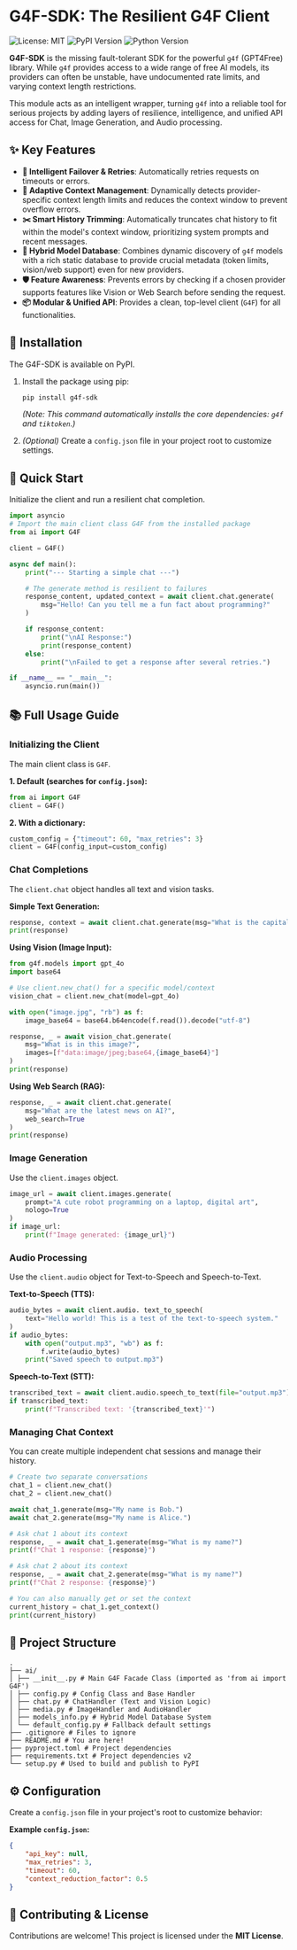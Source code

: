 # G4F-SDK: The Resilient G4F Client

![License: MIT](https://img.shields.io/badge/License-MIT-yellow.svg)
![PyPI Version](https://img.shields.io/pypi/v/g4f-sdk)
![Python Version](https://img.shields.io/badge/python-3.9+-blue.svg)

**G4F-SDK** is the missing fault-tolerant SDK for the powerful `g4f` (GPT4Free) library. While `g4f` provides access to a wide range of free AI models, its providers can often be unstable, have undocumented rate limits, and varying context length restrictions.

This module acts as an intelligent wrapper, turning `g4f` into a reliable tool for serious projects by adding layers of resilience, intelligence, and unified API access for Chat, Image Generation, and Audio processing.

## ✨ Key Features

* **🧠 Intelligent Failover & Retries**: Automatically retries requests on timeouts or errors.
* **📏 Adaptive Context Management**: Dynamically detects provider-specific context length limits and reduces the context window to prevent overflow errors.
* **✂️ Smart History Trimming**: Automatically truncates chat history to fit within the model's context window, prioritizing system prompts and recent messages.
* **🔮 Hybrid Model Database**: Combines dynamic discovery of `g4f` models with a rich static database to provide crucial metadata (token limits, vision/web support) even for new providers.
* **🛡️ Feature Awareness**: Prevents errors by checking if a chosen provider supports features like Vision or Web Search before sending the request.
* **📦 Modular & Unified API**: Provides a clean, top-level client (`G4F`) for all functionalities.

## 🔧 Installation

The G4F-SDK is available on PyPI.

1. Install the package using pip:
    ```bash
    pip install g4f-sdk
    ```
    *(Note: This command automatically installs the core dependencies: `g4f` and `tiktoken`.)*

2. *(Optional)* Create a `config.json` file in your project root to customize settings.

## 🚀 Quick Start

Initialize the client and run a resilient chat completion.

```python
import asyncio
# Import the main client class G4F from the installed package
from ai import G4F

client = G4F()

async def main():
    print("--- Starting a simple chat ---")

    # The generate method is resilient to failures
    response_content, updated_context = await client.chat.generate(
        msg="Hello! Can you tell me a fun fact about programming?"
    )

    if response_content:
        print("\nAI Response:")
        print(response_content)
    else:
        print("\nFailed to get a response after several retries.")

if __name__ == "__main__":
    asyncio.run(main())
```

## 📚 Full Usage Guide

### Initializing the Client

The main client class is `G4F`.

**1. Default (searches for `config.json`):**
```python
from ai import G4F
client = G4F()
```

**2. With a dictionary:**
```python
custom_config = {"timeout": 60, "max_retries": 3}
client = G4F(config_input=custom_config)
```

### Chat Completions

The `client.chat` object handles all text and vision tasks.

**Simple Text Generation:**
```python
response, context = await client.chat.generate(msg="What is the capital of France?")
print(response)
```

**Using Vision (Image Input):**
```python
from g4f.models import gpt_4o
import base64

# Use client.new_chat() for a specific model/context
vision_chat = client.new_chat(model=gpt_4o)

with open("image.jpg", "rb") as f:
    image_base64 = base64.b64encode(f.read()).decode("utf-8")

response, _ = await vision_chat.generate(
    msg="What is in this image?",
    images=[f"data:image/jpeg;base64,{image_base64}"]
)
print(response)
```

**Using Web Search (RAG):**
```python
response, _ = await client.chat.generate(
    msg="What are the latest news on AI?",
    web_search=True
)
print(response)
```

### Image Generation

Use the `client.images` object.

```python
image_url = await client.images.generate(
    prompt="A cute robot programming on a laptop, digital art",
    nologo=True 
)
if image_url:
    print(f"Image generated: {image_url}")
```

### Audio Processing

Use the `client.audio` object for Text-to-Speech and Speech-to-Text.

**Text-to-Speech (TTS):**
```python
audio_bytes = await client.audio. text_to_speech(
    text="Hello world! This is a test of the text-to-speech system."
)
if audio_bytes:
    with open("output.mp3", "wb") as f:
        f.write(audio_bytes)
    print("Saved speech to output.mp3")
```

**Speech-to-Text (STT):**
```python
transcribed_text = await client.audio.speech_to_text(file="output.mp3")
if transcribed_text:
    print(f"Transcribed text: '{transcribed_text}'")
```

### Managing Chat Context

You can create multiple independent chat sessions and manage their history.

```python
# Create two separate conversations
chat_1 = client.new_chat()
chat_2 = client.new_chat()

await chat_1.generate(msg="My name is Bob.")
await chat_2.generate(msg="My name is Alice.")

# Ask chat 1 about its context
response, _ = await chat_1.generate(msg="What is my name?")
print(f"Chat 1 response: {response}")

# Ask chat 2 about its context
response, _ = await chat_2.generate(msg="What is my name?")
print(f"Chat 2 response: {response}")

# You can also manually get or set the context
current_history = chat_1.get_context()
print(current_history)
```

## 📂 Project Structure

```
.
├── ai/
│ ├── __init__.py # Main G4F Facade Class (imported as 'from ai import G4F')
│ ├── config.py # Config Class and Base Handler
│ ├── chat.py # ChatHandler (Text and Vision Logic)
│ ├── media.py # ImageHandler and AudioHandler
│ ├── models_info.py # Hybrid Model Database System
│ └── default_config.py # Fallback default settings
├── .gitignore # Files to ignore
├── README.md # You are here!
├── pyproject.toml # Project dependencies
├── requirements.txt # Project dependencies v2
└── setup.py # Used to build and publish to PyPI
```

## ⚙️ Configuration

Create a `config.json` file in your project's root to customize behavior:

**Example `config.json`:**
```json
{
    "api_key": null,
    "max_retries": 3,
    "timeout": 60,
    "context_reduction_factor": 0.5
}
```

## 🤝 Contributing & License

Contributions are welcome! This project is licensed under the **MIT License**.
